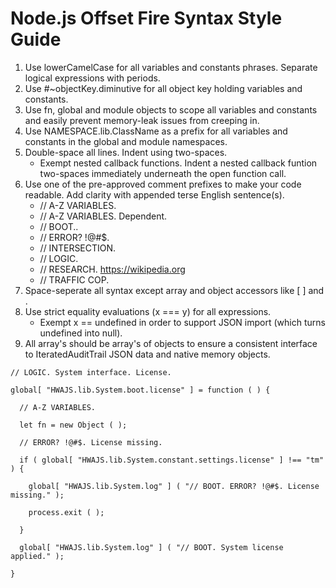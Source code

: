# Node.js Offset Fire Syntax Style Guide

1. Use lowerCamelCase for all variables and constants phrases. Separate logical expressions with periods.
2. Use #~objectKey.diminutive for all object key holding variables and constants.
3. Use fn, global and module objects to scope all variables and constants and easily prevent memory-leak issues from creeping in.
4. Use NAMESPACE.lib.ClassName as a prefix for all variables and constants in the global and module namespaces.
5. Double-space all lines. Indent using two-spaces.
   * Exempt nested callback functions. Indent a nested callback funtion two-spaces immediately underneath the open function call.
7. Use one of the pre-approved comment prefixes to make your code readable. Add clarity with appended terse English sentence(s).
   - // A-Z VARIABLES.
   - // A-Z VARIABLES. Dependent.
   - // BOOT..
   - // ERROR? !@#$.
   - // INTERSECTION.
   - // LOGIC.
   - // RESEARCH. https://wikipedia.org
   - // TRAFFIC COP.
8. Space-seperate all syntax except array and object accessors like [ ] and .
9. Use strict equality evaluations (x === y) for all expressions.
   * Exempt x == undefined in order to support JSON import (which turns undefined into null).
10. All array's should be array's of objects to ensure a consistent interface to IteratedAuditTrail JSON data and native memory objects.

```
// LOGIC. System interface. License.

global[ "HWAJS.lib.System.boot.license" ] = function ( ) {

  // A-Z VARIABLES.

  let fn = new Object ( );

  // ERROR? !@#$. License missing.

  if ( global[ "HWAJS.lib.System.constant.settings.license" ] !== "tm" ) {

    global[ "HWAJS.lib.System.log" ] ( "// BOOT. ERROR? !@#$. License missing." );

    process.exit ( );

  }

  global[ "HWAJS.lib.System.log" ] ( "// BOOT. System license applied." );

}
```
